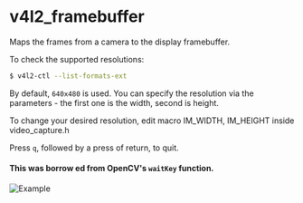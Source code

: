 # v4l2_framebuffer
Maps the frames from a camera to the display framebuffer.

To check the supported resolutions:
```sh
$ v4l2-ctl --list-formats-ext
```
By default, `640x480` is used. You can specify the resolution via the parameters - the first one is the width, second is height.

To change your desired resolution, edit macro IM_WIDTH, IM_HEIGHT inside video_capture.h

Press `q`, followed by a press of return, to quit.
#### This was borrow ed from OpenCV's `waitKey` function.

![Example](https://cloud.githubusercontent.com/assets/16308037/21586605/dbcd6192-d10d-11e6-86d8-a9c4ed490f5b.jpg)

